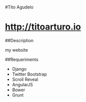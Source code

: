 #Tito Agudelo

http://titoarturo.io
=============
##Description

my website

##Requeriments

- Django
- Twitter Bootstrap
- Scroll Reveal
- AngularJS
- Bower
- Grunt
